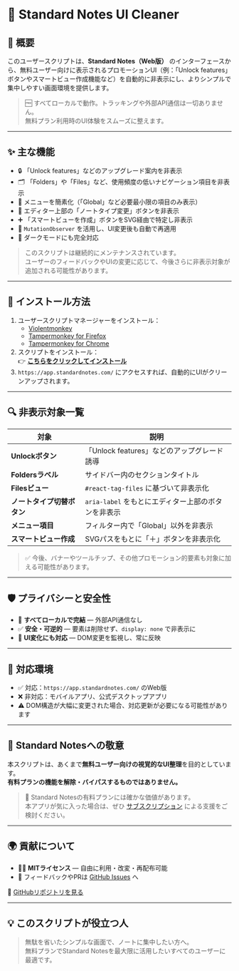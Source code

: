 # 🧹 Standard Notes UI Cleaner

## 📌 概要

このユーザースクリプトは、**Standard Notes（Web版）** のインターフェースから、無料ユーザー向けに表示されるプロモーションUI（例：「Unlock features」ボタンやスマートビュー作成機能など）を自動的に非表示にし、よりシンプルで集中しやすい画面環境を提供します。

> 🆓 すべてローカルで動作。トラッキングや外部API通信は一切ありません。  
> 無料プラン利用時のUI体験をスムーズに整えます。

---

## ✨ 主な機能

- 🔒 「Unlock features」などのアップグレード案内を非表示
- 🗂 「Folders」や「Files」など、使用頻度の低いナビゲーション項目を非表示
- 🧭 メニューを簡素化（「Global」など必要最小限の項目のみ表示）
- 📝 エディター上部の「ノートタイプ変更」ボタンを非表示
- ➕ 「スマートビューを作成」ボタンをSVG経由で特定し非表示
- 🔁 `MutationObserver` を活用し、UI変更後も自動で再適用
- 🌙 ダークモードにも完全対応

> このスクリプトは継続的にメンテナンスされています。  
> ユーザーのフィードバックやUIの変更に応じて、今後さらに非表示対象が追加される可能性があります。

---

## 🚀 インストール方法

1. ユーザースクリプトマネージャーをインストール：
   - [Violentmonkey](https://violentmonkey.github.io/)
   - [Tampermonkey for Firefox](https://addons.mozilla.org/firefox/addon/tampermonkey/)
   - [Tampermonkey for Chrome](https://chrome.google.com/webstore/detail/tampermonkey/dhdgffkkebhmkfjojejmpbldmpobfkfo)
2. スクリプトをインストール：  
   👉 **[こちらをクリックしてインストール](https://raw.githubusercontent.com/koyasi777/standardnotes-ui-cleaner/main/standardnotes-ui-cleaner.user.js)**
3. `https://app.standardnotes.com/` にアクセスすれば、自動的にUIがクリーンアップされます。

---

## 🔍 非表示対象一覧

| 対象 | 説明 |
|------|------|
| **Unlockボタン** | 「Unlock features」などのアップグレード誘導 |
| **Foldersラベル** | サイドバー内のセクションタイトル |
| **Filesビュー** | `#react-tag-files` に基づいて非表示化 |
| **ノートタイプ切替ボタン** | `aria-label` をもとにエディター上部のボタンを非表示 |
| **メニュー項目** | フィルター内で「Global」以外を非表示 |
| **スマートビュー作成** | SVGパスをもとに「＋」ボタンを非表示化 |

> ✅ 今後、バナーやツールチップ、その他プロモーション的要素も対象に加える可能性があります。

---

## 🛡 プライバシーと安全性

- 🔐 **すべてローカルで完結** — 外部API通信なし
- ✅ **安全・可逆的** — 要素は削除せず、`display: none` で非表示に
- 🔄 **UI変化にも対応** — DOM変更を監視し、常に反映

---

## 📝 対応環境

- ✅ 対応：`https://app.standardnotes.com/` のWeb版
- ❌ 非対応：モバイルアプリ、公式デスクトップアプリ
- ⚠️ DOM構造が大幅に変更された場合、対応更新が必要になる可能性があります

---

## 🤝 Standard Notesへの敬意

本スクリプトは、あくまで**無料ユーザー向けの視覚的なUI整理**を目的としています。  
**有料プランの機能を解除・バイパスするものではありません。**

> 🙏 Standard Notesの有料プランには確かな価値があります。  
> 本アプリが気に入った場合は、ぜひ [サブスクリプション](https://standardnotes.com/plans) による支援をご検討ください。

---

## 🌍 貢献について

- 🧑‍💻 **MITライセンス** — 自由に利用・改変・再配布可能
- 💬 フィードバックやPRは [GitHub Issues](https://github.com/koyasi777/standardnotes-ui-cleaner/issues) へ

🔗 [GitHubリポジトリを見る](https://github.com/koyasi777/standardnotes-ui-cleaner)

---

## 💡 このスクリプトが役立つ人

> 無駄を省いたシンプルな画面で、ノートに集中したい方へ。  
> 無料プランでStandard Notesを最大限に活用したいすべてのユーザーに最適です。
